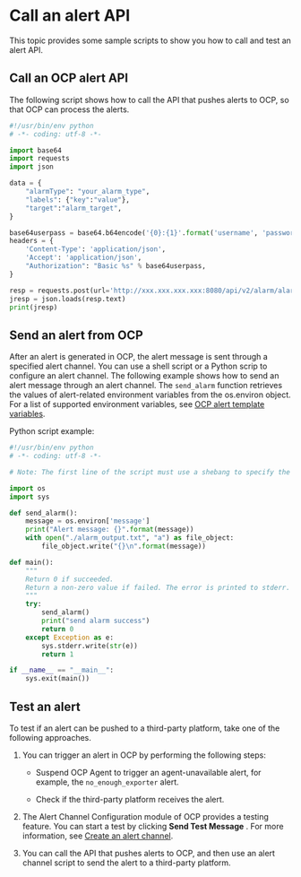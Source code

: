 Call an alert API
======================================

This topic provides some sample scripts to show you how to call and test an alert API.

Call an OCP alert API
------------------------------------------

The following script shows how to call the API that pushes alerts to OCP, so that OCP can process the alerts.

```python
#!/usr/bin/env python
# -*- coding: utf-8 -*-

import base64
import requests
import json

data = {
    "alarmType": "your_alarm_type", 
    "labels": {"key":"value"}, 
    "target":"alarm_target",
}

base64userpass = base64.b64encode('{0}:{1}'.format('username', 'password'))
headers = {
    'Content-Type': 'application/json',
    'Accept': 'application/json',
    "Authorization": "Basic %s" % base64userpass,
}

resp = requests.post(url='http://xxx.xxx.xxx.xxx:8080/api/v2/alarm/alarms', headers=headers, data=json.dumps(data))
jresp = json.loads(resp.text)
print(jresp)
```

Send an alert from OCP
-------------------------------------------

After an alert is generated in OCP, the alert message is sent through a specified alert channel. You can use a shell script or a Python scrip to configure an alert channel. The following example shows how to send an alert message through an alert channel. The `send_alarm` function retrieves the values of alert-related environment variables from the os.environ object. For a list of supported environment variables, see [OCP alert template variables](../1300.appendix-2/500.ocp-alert-template-variables.md).

Python script example:

```python
#!/usr/bin/env python
# -*- coding: utf-8 -*-

# Note: The first line of the script must use a shebang to specify the program to use. Only Python and bash are supported.

import os
import sys

def send_alarm():
    message = os.environ['message']
    print("Alert message: {}".format(message))
    with open("./alarm_output.txt", "a") as file_object:
        file_object.write("{}\n".format(message))

def main():
    """
    Return 0 if succeeded.
    Return a non-zero value if failed. The error is printed to stderr.
    """
    try:
        send_alarm()
        print("send alarm success")
        return 0
    except Exception as e:
        sys.stderr.write(str(e))
        return 1

if __name__ == "__main__":
    sys.exit(main())
```

Test an alert
----------------------------------

To test if an alert can be pushed to a third-party platform, take one of the following approaches.

1. You can trigger an alert in OCP by performing the following steps:

   * Suspend OCP Agent to trigger an agent-unavailable alert, for example, the `no_enough_exporter` alert.

   * Check if the third-party platform receives the alert.

2. The Alert Channel Configuration module of OCP provides a testing feature. You can start a test by clicking **Send Test Message** . For more information, see [Create an alert channel](../900.alert-management/1500.create-alarm-channel.md).

3. You can call the API that pushes alerts to OCP, and then use an alert channel script to send the alert to a third-party platform.
